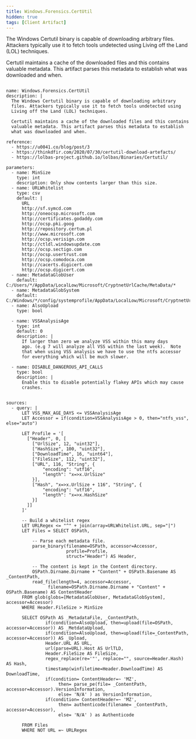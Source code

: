 ```yaml
---
title: Windows.Forensics.CertUtil
hidden: true
tags: [Client Artifact]
---
```


The Windows Certutil binary is capable of downloading arbitrary
files. Attackers typically use it to fetch tools undetected using
Living off the Land (LOL) techniques.

Certutil maintains a cache of the downloaded files and this contains
valuable metadata. This artifact parses this metadata to establish
what was downloaded and when.


<pre><code class="language-yaml">
name: Windows.Forensics.CertUtil
description: |
  The Windows Certutil binary is capable of downloading arbitrary
  files. Attackers typically use it to fetch tools undetected using
  Living off the Land (LOL) techniques.

  Certutil maintains a cache of the downloaded files and this contains
  valuable metadata. This artifact parses this metadata to establish
  what was downloaded and when.

reference:
  - https://u0041.co/blog/post/3
  - https://thinkdfir.com/2020/07/30/certutil-download-artefacts/
  - https://lolbas-project.github.io/lolbas/Binaries/Certutil/

parameters:
  - name: MinSize
    type: int
    description: Only show contents larger than this size.
  - name: URLWhitelist
    type: csv
    default: |
      URL
      http://sf.symcd.com
      http://oneocsp.microsoft.com
      http://certificates.godaddy.com
      http://ocsp.pki.goog
      http://repository.certum.pl
      http://www.microsoft.com
      http://ocsp.verisign.com
      http://ctldl.windowsupdate.com
      http://ocsp.sectigo.com
      http://ocsp.usertrust.com
      http://ocsp.comodoca.com
      http://cacerts.digicert.com
      http://ocsp.digicert.com
  - name: MetadataGlobUser
    default: C:/Users/*/AppData/LocalLow/Microsoft/CryptnetUrlCache/MetaData/*
  - name: MetadataGlobSystem
    default: C:/Windows/*/config/systemprofile/AppData/LocalLow/Microsoft/CryptnetUrlCache/MetaData/*
  - name: AlsoUpload
    type: bool

  - name: VSSAnalysisAge
    type: int
    default: 0
    description: |
      If larger than zero we analyze VSS within this many days
      ago. (e.g 7 will analyze all VSS within the last week).  Note
      that when using VSS analysis we have to use the ntfs accessor
      for everything which will be much slower.

  - name: DISABLE_DANGEROUS_API_CALLS
    type: bool
    description: |
      Enable this to disable potentially flakey APIs which may cause
      crashes.


sources:
  - query: |
      LET VSS_MAX_AGE_DAYS &lt;= VSSAnalysisAge
      LET Accessor = if(condition=VSSAnalysisAge &gt; 0, then="ntfs_vss", else="auto")

      LET Profile = '[
        ["Header", 0, [
          ["UrlSize", 12, "uint32"],
          ["HashSize", 100, "uint32"],
          ["DownloadTime", 16, "uint64"],
          ["FileSize", 112, "uint32"],
          ["URL", 116, "String", {
              "encoding": "utf16",
              "length": "x=&gt;x.UrlSize"
          }],
          ["Hash", "x=&gt;x.UrlSize + 116", "String", {
              "encoding": "utf16",
              "length": "x=&gt;x.HashSize"
          }]
        ]]
      ]'

      -- Build a whitelist regex
      LET URLRegex &lt;= "^" + join(array=URLWhitelist.URL, sep="|")
      LET Files = SELECT OSPath,

          -- Parse each metadata file.
          parse_binary(filename=OSPath, accessor=Accessor,
                       profile=Profile,
                       struct="Header") AS Header,

          -- The content is kept in the Content directory.
          OSPath.Dirname.Dirname + "Content" + OSPath.Basename AS _ContentPath,
          read_file(length=4, accessor=Accessor,
                filename=OSPath.Dirname.Dirname + "Content" + OSPath.Basename) AS ContentHeader
      FROM glob(globs=[MetadataGlobUser, MetadataGlobSystem], accessor=Accessor)
      WHERE Header.FileSize &gt; MinSize

      SELECT OSPath AS _MetadataFile, _ContentPath,
               if(condition=AlsoUpload, then=upload(file=OSPath, accessor=Accessor)) AS _MetdataUpload,
               if(condition=AlsoUpload, then=upload(file=_ContentPath, accessor=Accessor)) AS _Upload,
               Header.URL AS URL,
               url(parse=URL).Host AS UrlTLD,
               Header.FileSize AS FileSize,
               regex_replace(re='"', replace="", source=Header.Hash) AS Hash,
               timestamp(winfiletime=Header.DownloadTime) AS DownloadTime,
               if(condition= ContentHeader=~ 'MZ',
                    then= parse_pe(file= _ContentPath, accessor=Accessor).VersionInformation,
                    else= 'N/A' ) as VersionInformation,
               if(condition= ContentHeader=~ 'MZ',
                    then= authenticode(filename= _ContentPath, accessor=Accessor),
                    else= 'N/A' ) as Authenticode

      FROM Files
      WHERE NOT URL =~ URLRegex

</code></pre>


